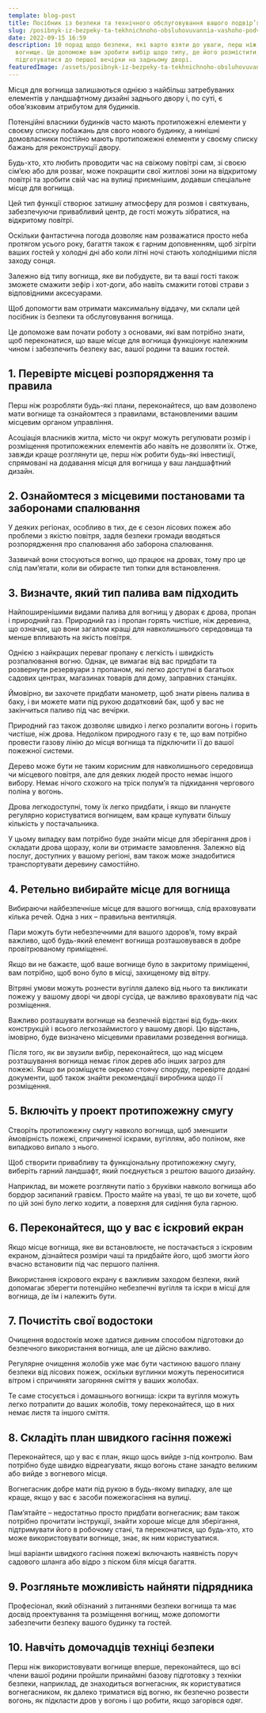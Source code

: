 ```yaml
---
template: blog-post
title: Посібник із безпеки та технічного обслуговування вашого подвір’я
slug: /posibnyk-iz-bezpeky-ta-tekhnichnoho-obsluhovuvannia-vashoho-podviria
date: 2022-09-15 16:59
description: 10 порад щодо безпеки, які варто взяти до уваги, перш ніж будувати
  вогнище. Це допоможе вам зробити вибір щодо типу, де його розмістити, та як
  підготуватися до першої вечірки на задньому дворі.
featuredImage: /assets/posibnyk-iz-bezpeky-ta-tekhnichnoho-obsluhovuvannia-vashoho-podviria.jpg
---
```

Місця для вогнища залишаються однією з найбільш затребуваних елементів у ландшафтному дизайні заднього двору і, по суті, є обов’язковим атрибутом для будинків. 

Потенційні власники будинків часто мають протипожежні елементи у своєму списку побажань для свого нового будинку, а нинішні домовласники постійно мають протипожежні елементи у своєму списку бажань для реконструкції двору.

Будь-хто, хто любить проводити час на свіжому повітрі сам, зі своєю сім’єю або для розваг, може покращити свої житлові зони на відкритому повітрі та зробити свій час на вулиці приємнішим, додавши спеціальне місце для вогнища. 

Цей тип функції створює затишну атмосферу для розмов і святкувань, забезпечуючи привабливий центр, де гості можуть зібратися, на відкритому повітрі. 

Оскільки фантастична погода дозволяє нам розважатися просто неба протягом усього року, багаття також є гарним доповненням, щоб зігріти ваших гостей у холодні дні або коли літні ночі стають холоднішими після заходу сонця.

Залежно від типу вогнища, яке ви побудуєте, ви та ваші гості також зможете смажити зефір і хот-доги, або навіть смажити готові страви з відповідними аксесуарами.

Щоб допомогти вам отримати максимальну віддачу, ми склали цей посібник із безпеки та обслуговування вогнища. 

Це допоможе вам почати роботу з основами, які вам потрібно знати, щоб переконатися, що ваше місце для вогнища функціонує належним чином і забезпечить безпеку вас, вашої родини та ваших гостей.

## 1. Перевірте місцеві розпорядження та правила

Перш ніж розробляти будь-які плани, переконайтеся, що вам дозволено мати вогнище та ознайомтеся з правилами, встановленими вашим місцевим органом управління. 

Асоціація власників житла, місто чи округ можуть регулювати розмір і розміщення протипожежних елементів або навіть не дозволяти їх. Отже, завжди краще розглянути це, перш ніж робити будь-які інвестиції, спрямовані на додавання місця для вогнища у ваш ландшафтний дизайн.

## 2. Ознайомтеся з місцевими постановами та заборонами спалювання

У деяких регіонах, особливо в тих, де є сезон лісових пожеж або проблеми з якістю повітря, задля безпеки громади вводяться розпорядження про спалювання або заборона спалювання. 

Зазвичай вони стосуються вогню, що працює на дровах, тому про це слід пам’ятати, коли ви обираєте тип топки для встановлення.

## 3. Визначте, який тип палива вам підходить

Найпоширенішими видами палива для вогнищ у дворах є дрова, пропан і природний газ. Природний газ і пропан горять чистіше, ніж деревина, що означає, що вони загалом кращі для навколишнього середовища та менше впливають на якість повітря.

Однією з найкращих переваг пропану є легкість і швидкість розпалювання вогню. Однак, це вимагає від вас придбати та розвернути резервуари з пропаном, які легко доступні в багатьох садових центрах, магазинах товарів для дому, заправних станціях. 

Ймовірно, ви захочете придбати манометр, щоб знати рівень палива в баку, і ви можете мати під рукою додатковий бак, щоб у вас не закінчиться паливо під час вечірки.

Природний газ також дозволяє швидко і легко розпалити вогонь і горить чистіше, ніж дрова. Недоліком природного газу є те, що вам потрібно провести газову лінію до місця вогнища та підключити її до вашої пожежної системи. 

Дерево може бути не таким корисним для навколишнього середовища чи місцевого повітря, але для деяких людей просто немає іншого вибору. Немає нічого схожого на тріск полум’я та підкидання чергового поліна у вогонь. 

Дрова легкодоступні, тому їх легко придбати, і якщо ви плануєте регулярно користуватися вогнищем, вам краще купувати більшу кількість у постачальника. 

У цьому випадку вам потрібно буде знайти місце для зберігання дров і складати дрова щоразу, коли ви отримаєте замовлення. Залежно від послуг, доступних у вашому регіоні, вам також може знадобитися транспортувати деревину самостійно.

## 4. Ретельно вибирайте місце для вогнища

Вибираючи найбезпечніше місце для вашого вогнища, слід враховувати кілька речей. Одна з них – правильна вентиляція. 

Пари можуть бути небезпечними для вашого здоров’я, тому вкрай важливо, щоб будь-який елемент вогнища розташовувався в добре провітрюваному приміщенні. 

Якщо ви не бажаєте, щоб ваше вогнище було в закритому приміщенні, вам потрібно, щоб воно було в місці, захищеному від вітру. 

Вітряні умови можуть рознести вугілля далеко від нього та викликати пожежу у вашому дворі чи дворі сусіда, це важливо враховувати під час розміщення.

Важливо розташувати вогнище на безпечній відстані від будь-яких конструкцій і всього легкозаймистого у вашому дворі. Цю відстань, імовірно, буде визначено місцевими правилами розведення вогнища. 

Після того, як ви звузили вибір, переконайтеся, що над місцем розташування вогнища немає гілок дерев або інших загроз для пожежі. Якщо ви розміщуєте окремо стоячу споруду, перевірте додані документи, щоб також знайти рекомендації виробника щодо її розміщення.

## 5. Включіть у проект протипожежну смугу

Створіть протипожежну смугу навколо вогнища, щоб зменшити ймовірність пожежі, спричиненої іскрами, вугіллям, або поліном, яке випадково випало з нього.

Щоб створити привабливу та функціональну протипожежну смугу, виберіть гарний ландшафт, який поєднується з рештою вашого дизайну. 

Наприклад, ви можете розглянути патіо з бруківки навколо вогнища або бордюр засипаний гравієм. Просто майте на увазі, те що ви хочете, щоб по цій зоні було легко ходити, а поверхня для сидіння була гарною.

## 6. Переконайтеся, що у вас є іскровий екран

Якщо місце вогнища, яке ви встановлюєте, не постачається з іскровим екраном, дізнайтеся розміри чаші та придбайте його, щоб змогти його вчасно встановити під час першого паління. 

Використання іскрового екрану є важливим заходом безпеки, який допомагає зберегти потенційно небезпечні вугілля та іскри в місці для вогнища, де їм і належить бути.

## 7. Почистіть свої водостоки

Очищення водостоків може здатися дивним способом підготовки до безпечного використання вогнища, але це дійсно важливо. 

Регулярне очищення жолобів уже має бути частиною вашого плану безпеки від лісових пожеж, оскільки вуглинки можуть переноситися вітром і спричиняти загоряння сміття у ваших жолобах. 

Те саме стосується і домашнього вогнища: іскри та вугілля можуть легко потрапити до ваших жолобів, тому переконайтеся, що в них немає листя та іншого сміття.

## 8. Складіть план швидкого гасіння пожежі

Переконайтеся, що у вас є план, якщо щось вийде з-під контролю. Вам потрібно буде швидко відреагувати, якщо вогонь стане занадто великим або вийде з вогневого місця.

Вогнегасник добре мати під рукою в будь-якому випадку, але ще краще, якщо у вас є засоби пожежогасіння на вулиці. 

Пам’ятайте – недостатньо просто придбати вогнегасник; вам також потрібно прочитати інструкції, знайти хороше місце для зберігання, підтримувати його в робочому стані, та переконатися, що будь-хто, хто може використовувати вогнище, знає, як ним користуватися.

Інші варіанти швидкого гасіння пожежі включають наявність поруч садового шланга або відро з піском біля місця багаття.

## 9. Розгляньте можливість найняти підрядника

Професіонал, який обізнаний з питаннями безпеки вогнища та має досвід проектування та розміщення вогнищ, може допомогти забезпечити безпеку вашого будинку та гостей.

## 10. Навчіть домочадців техніці безпеки

Перш ніж використовувати вогнище вперше, переконайтеся, що всі члени вашої родини пройшли принаймні базову підготовку з техніки безпеки, наприклад, де знаходиться вогнегасник, як користуватися вогнегасником, як далеко триматися від вогню, як безпечно розвести вогонь, як підкласти дров у вогонь і що робити, якщо загорівся одяг.